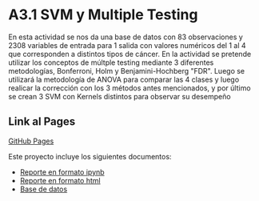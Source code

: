 # A3.1 SVM y Multiple Testing


En esta actividad se nos da una base de datos con 83 observaciones y 2308 variables de entrada para 1 salida con valores numéricos del 1 al 4 que
corresponden a distintos tipos de cáncer. En la actividad se pretende utilizar los conceptos de múltple testing mediante 3 diferentes metodologías, Bonferroni, Holm y Benjamini-Hochberg "FDR". Luego se utilizará la metodología de ANOVA para comparar las 4 clases y luego realicar la corrección con los 3 métodos antes mencionados, y por último se crean 3 SVM con Kernels distintos para observar su desempeño

  
## Link al Pages 

[GitHub Pages](https://livingcheerios.github.io/Inteligencia-Artificial/A3.1)  

Este proyecto incluye los siguientes documentos:
- [Reporte en formato ipynb](https://github.com/LivingCheerios/Inteligencia-Artificial/blob/main/A3.1/A31%20SVM%20y%20multiple%20testing%20%20.ipynb)
- [Reporte en formato html](https://github.com/LivingCheerios/Inteligencia-Artificial/blob/main/A3.1/A31%20SVM%20y%20multiple%20testing%20%20.html)
- [Base de datos](https://github.com/LivingCheerios/Inteligencia-Artificial/blob/main/A3.1/A3.1%20Khan.csv)
